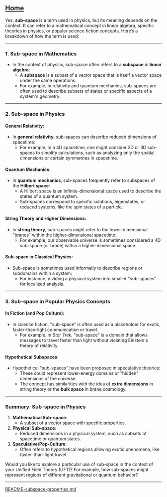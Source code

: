 [Home](https://t2m.io/VwvDcuw)
---

Yes, **sub-space** is a term used in physics, but its meaning depends on the context. It can refer to a mathematical concept in linear algebra, specific theories in physics, or popular science fiction concepts. Here’s a breakdown of how the term is used:

---

### **1. Sub-space in Mathematics**
- In the context of physics, sub-space often refers to a **subspace** in **linear algebra**:
  - A **subspace** is a subset of a vector space that is itself a vector space under the same operations.
  - For example, in relativity and quantum mechanics, sub-spaces are often used to describe subsets of states or specific aspects of a system's geometry.

---

### **2. Sub-space in Physics**

#### **General Relativity**:
- In **general relativity**, sub-spaces can describe reduced dimensions of spacetime:
  - For example, in a 4D spacetime, one might consider 2D or 3D sub-spaces to simplify calculations, such as analyzing only the spatial dimensions or certain symmetries in spacetime.

#### **Quantum Mechanics**:
- In **quantum mechanics**, sub-spaces frequently refer to subspaces of the **Hilbert space**:
  - A Hilbert space is an infinite-dimensional space used to describe the states of a quantum system.
  - Sub-spaces correspond to specific solutions, eigenstates, or reduced systems, like the spin states of a particle.

#### **String Theory and Higher Dimensions**:
- In **string theory**, sub-spaces might refer to the lower-dimensional "branes" within the higher-dimensional spacetime:
  - For example, our observable universe is sometimes considered a 4D sub-space (or brane) within a higher-dimensional space.

#### **Sub-space in Classical Physics**:
- Sub-space is sometimes used informally to describe regions or subdomains within a system:
  - For instance, dividing a physical system into smaller "sub-spaces" for localized analysis.

---

### **3. Sub-space in Popular Physics Concepts**

#### **In Fiction (and Pop Culture)**:
- In science fiction, "sub-space" is often used as a placeholder for exotic, faster-than-light communication or travel.
  - For example, in *Star Trek*, "sub-space" is a domain that allows messages to travel faster than light without violating Einstein's theory of relativity.

#### **Hypothetical Subspaces**:
- Hypothetical "sub-spaces" have been proposed in speculative theories:
  - These could represent lower-energy domains or "hidden" dimensions of the universe.
  - The concept has similarities with the idea of **extra dimensions** in string theory or the **bulk space** in brane cosmology.

---

### **Summary: Sub-space in Physics**
1. **Mathematical Sub-space**:
   - A subset of a vector space with specific properties.
2. **Physical Sub-space**:
   - Reduced dimensions in a physical system, such as subsets of spacetime or quantum states.
3. **Speculative/Pop-Culture**:
   - Often refers to hypothetical regions allowing exotic phenomena, like faster-than-light travel.

Would you like to explore a particular use of sub-space in the context of your Unified Field Theory (UFT)? For example, how sub-spaces might represent regions of different gravitational or quantum behavior?


---

[README-subspace-properties.md](https://t2m.io/CcMOmHv)
